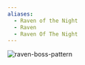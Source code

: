 ```yaml
---
aliases:
  - Raven of the Night
  - Raven
  - Raven Of The Night
---
```


![raven-boss-pattern](raven-boss-pattern.jpg)
